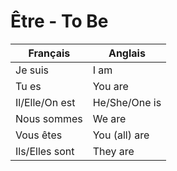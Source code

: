 # Être - To Be 

| Français          | Anglais          |
|-------------------|------------------|
| Je suis           | I am             |
| Tu es             | You are          |
| Il/Elle/On est    | He/She/One is    |
| Nous sommes       | We are           |
| Vous êtes         | You (all) are    |
| Ils/Elles sont    | They are         |
